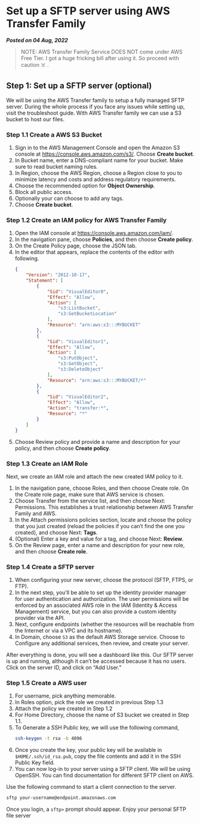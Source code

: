 # Set up a SFTP server using AWS Transfer Family
**_Posted on 04 Aug, 2022_**

> NOTE: AWS Transfer Family Service DOES NOT come under AWS Free Tier. I got a huge fricking bill after using it. So proceed with caution ☠️ .

## Step 1: Set up a SFTP server (optional)

We will be using the AWS Transfer family to setup a fully managed SFTP server. During the whole process if you face any issues while setting up, visit the troubleshoot guide. With AWS Transfer family we can use a S3 bucket to host our files.

### Step 1.1 Create a AWS S3 Bucket

1. Sign in to the AWS Management Console and open the Amazon S3 console at https://console.aws.amazon.com/s3/. Choose **Create bucket**.
2. In Bucket name, enter a DNS-compliant name for your bucket. Make sure to read bucket naming rules.
3. In Region, choose the AWS Region, choose a Region close to you to minimize latency and costs and address regulatory requirements.
4. Choose the recommended option for **Object Ownership**.
5. Block all public access.
6. Optionally your can choose to add any tags.
7. Choose **Create bucket**.

### Step 1.2 Create an IAM policy for AWS Transfer Family

1. Open the IAM console at https://console.aws.amazon.com/iam/.
2. In the navigation pane, choose **Policies**, and then choose **Create policy**.
3. On the Create Policy page, choose the JSON tab.
4. In the editor that appears, replace the contents of the editor with following.
   ```json
   {
       "Version": "2012-10-17",
       "Statement": [
           {
               "Sid": "VisualEditor0",
               "Effect": "Allow",
               "Action": [
                   "s3:ListBucket",
                   "s3:GetBucketLocation"
               ],
               "Resource": "arn:aws:s3:::MYBUCKET"
           },
           {
               "Sid": "VisualEditor1",
               "Effect": "Allow",
               "Action": [
                   "s3:PutObject",
                   "s3:GetObject",
                   "s3:DeleteObject"
               ],
               "Resource": "arn:aws:s3:::MYBUCKET/*"
           },
           {
               "Sid": "VisualEditor2",
               "Effect": "Allow",
               "Action": "transfer:*",
               "Resource": "*"
           }
       ]
   }
   ```
5. Choose Review policy and provide a name and description for your policy, and then choose **Create policy**.


### Step 1.3 Create an IAM Role

Next, we create an IAM role and attach the new created IAM policy to it.

1. In the navigation pane, choose Roles, and then choose Create role. On the Create role page, make sure that AWS service is chosen.
2. Choose Transfer from the service list, and then choose Next: Permissions. This establishes a trust relationship between AWS Transfer Family and AWS.
3. In the Attach permissions policies section, locate and choose the policy that you just created (reload the policies if you can’t find the one you created), and choose Next: **Tags**.
4. (Optional) Enter a key and value for a tag, and choose Next: **Review**.
5. On the Review page, enter a name and description for your new role, and then choose **Create role**.


### Step 1.4 Create a SFTP server

1. When configuring your new server, choose the protocol (SFTP, FTPS, or FTP).
2. In the next step, you’ll be able to set up the identity provider manager for user authentication and authorization. The user permissions will be enforced by an associated AWS role in the IAM (Identity & Access Management) service, but you can also provide a custom identity provider via the API.
3. Next, configure endpoints (whether the resources will be reachable from the Internet or via a VPC and its hostname).
4. In Domain, choose `S3` as the default AWS Storage service. Choose to Configure any additional services, then review, and create your server.


After everything is done, you will see a dashboard like this. Our SFTP server is up and running, although it can’t be accessed because it has no users. Click on the server ID, and click on “Add User.”

### Step 1.5 Create a AWS user

1. For username, pick anything memorable.
2. In Roles option, pick the role we created in previous Step 1.3
3. Attach the policy we created in Step 1.2
4. For Home Directory, choose the name of S3 bucket we created in Step 1.1.
5. To Generate a SSH Public key, we will use the following command,
   ```bash
   ssh-keygen -t rsa -b 4096
   ```
6. Once you create the key, your public key will be available in `$HOME/.ssh/id_rsa.pub`, copy the file contents and add it in the SSH Public Key field.
7. You can now log-in to your server using a SFTP client. We will be using OpenSSH. You can find documentation for different SFTP client on AWS.


Use the following command to start a client connection to the server.

```bash
sftp your-username@endpoint.amazonaws.com
```

Once you login, a `sftp>` prompt should appear. Enjoy your personal SFTP file server

